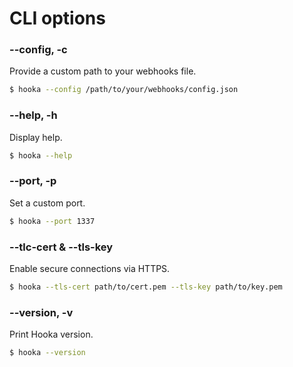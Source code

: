# CLI options

### --config, -c

Provide a custom path to your webhooks file.

```sh
$ hooka --config /path/to/your/webhooks/config.json
```

### --help, -h

Display help.

```sh
$ hooka --help
```

### --port, -p

Set a custom port.

```sh
$ hooka --port 1337
```

### --tlc-cert & --tls-key

Enable secure connections via HTTPS.

```sh
$ hooka --tls-cert path/to/cert.pem --tls-key path/to/key.pem
```

### --version, -v

Print Hooka version.

```sh
$ hooka --version
```
